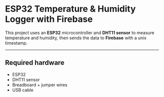 # ESP32 Temperature & Humidity Logger with Firebase

This project uses an **ESP32** microcontroller and **DHT11 sensor** to measure temperature and humidity, then sends the data to **Firebase** with a unix timestamp.

---

## Required hardware 
- ESP32 
- DHT11 sensor
- Breadboard + jumper wires
- USB cable





